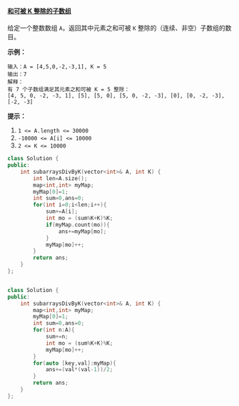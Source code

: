 #### [和可被 K 整除的子数组](https://leetcode-cn.com/problems/subarray-sums-divisible-by-k/)

给定一个整数数组 `A`，返回其中元素之和可被 `K` 整除的（连续、非空）子数组的数目。

 

**示例：**

```
输入：A = [4,5,0,-2,-3,1], K = 5
输出：7
解释：
有 7 个子数组满足其元素之和可被 K = 5 整除：
[4, 5, 0, -2, -3, 1], [5], [5, 0], [5, 0, -2, -3], [0], [0, -2, -3], [-2, -3]
```

 

**提示：**

1. `1 <= A.length <= 30000`
2. `-10000 <= A[i] <= 10000`
3. `2 <= K <= 10000`

```c++
class Solution {
public:
    int subarraysDivByK(vector<int>& A, int K) {
        int len=A.size();
        map<int,int> myMap;
        myMap[0]=1;
        int sum=0,ans=0;
        for(int i=0;i<len;i++){
            sum+=A[i];
            int mo = (sum%K+K)%K;
            if(myMap.count(mo)){
                ans+=myMap[mo];
            }
            myMap[mo]++;
        }
        return ans;
    }
};


class Solution {
public:
    int subarraysDivByK(vector<int>& A, int K) {
        map<int,int> myMap;
        myMap[0]=1;
        int sum=0,ans=0;
        for(int n:A){
            sum+=n;
            int mo = (sum%K+K)%K;
            myMap[mo]++;
        }
        for(auto [key,val]:myMap){
            ans+=(val*(val-1))/2;
        }
        return ans;
    }
};
```

